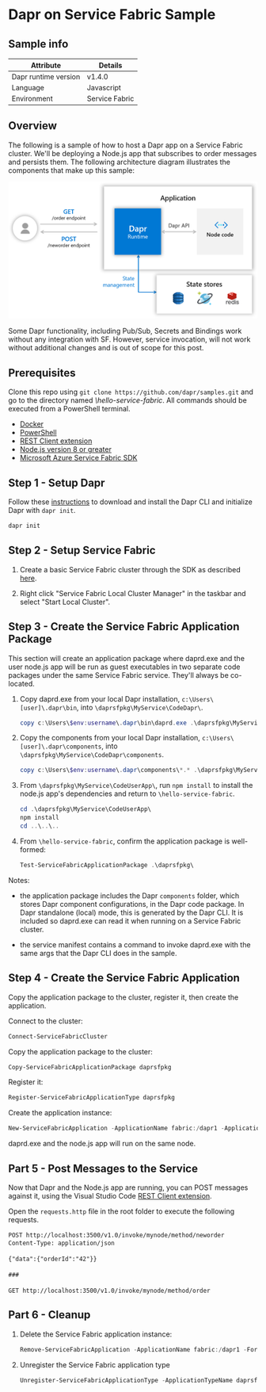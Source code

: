 # Dapr on Service Fabric Sample

## Sample info

| Attribute | Details |
|--------|--------|
| Dapr runtime version | v1.4.0 |
| Language | Javascript |
| Environment | Service Fabric |

## Overview

The following is a sample of how to host a Dapr app on a Service Fabric cluster. We'll be deploying a Node.js app that subscribes to order messages and persists them. The following architecture diagram illustrates the components that make up this sample:

![Architecture Diagram](./img/Architecture_Diagram.png)

Some Dapr functionality, including Pub/Sub, Secrets and Bindings work without any integration with SF. However, service invocation, will not work without additional changes and is out of scope for this post.

## Prerequisites

Clone this repo using `git clone https://github.com/dapr/samples.git` and go to the directory named *\hello-service-fabric*. All commands should be executed from a PowerShell terminal.

- [Docker](https://docs.docker.com/)
- [PowerShell](https://github.com/powershell/powershell)
- [REST Client extension](https://marketplace.visualstudio.com/items?itemName=humao.rest-client)
- [Node.js version 8 or greater](https://nodejs.org/en/)
- [Microsoft Azure Service Fabric SDK](https://www.microsoft.com/web/handlers/webpi.ashx?command=getinstallerredirect&appid=MicrosoftAzure-ServiceFabric-CoreSDK)

## Step 1 - Setup Dapr

Follow these [instructions](https://docs.dapr.io/getting-started/install-dapr/#install-dapr-in-self-hosted-mode) to download and install the Dapr CLI and initialize Dapr with `dapr init`.

```PowerShell
dapr init
```

## Step 2 - Setup Service Fabric

1. Create a basic Service Fabric cluster through the SDK as described [here](https://docs.microsoft.com/azure/service-fabric/service-fabric-get-started).

1. Right click "Service Fabric Local Cluster Manager" in the taskbar and select "Start Local Cluster".

## Step 3 - Create the Service Fabric Application Package

This section will create an application package where daprd.exe and the user node.js app will be run as guest executables in two separate code packages under the same Service Fabric service. They'll always be co-located.

1. Copy daprd.exe from your local Dapr installation, `c:\Users\[user]\.dapr\bin`, into `\daprsfpkg\MyService\CodeDapr\`.

   ```PowerShell
   copy c:\Users\$env:username\.dapr\bin\daprd.exe .\daprsfpkg\MyService\CodeDapr\
   ```

1. Copy the components from your local Dapr installation, `c:\Users\[user]\.dapr\components`, into `\daprsfpkg\MyService\CodeDapr\components`.

   ```PowerShell
   copy c:\Users\$env:username\.dapr\components\*.* .\daprsfpkg\MyService\CodeDapr\components\
   ```

1. From `\daprsfpkg\MyService\CodeUserApp\`, run `npm install` to install the node.js app's dependencies and return to `\hello-service-fabric`.

   ```PowerShell
   cd .\daprsfpkg\MyService\CodeUserApp\
   npm install
   cd ..\..\..
   ```

1. From `\hello-service-fabric`, confirm the application package is well-formed:

   ```PowerShell
   Test-ServiceFabricApplicationPackage .\daprsfpkg\
   ```

Notes:

- the application package includes the Dapr `components` folder, which stores Dapr component configurations, in the Dapr code package.  In Dapr standalone (local) mode, this is generated by the Dapr CLI. It is included so daprd.exe can read it when running on a Service Fabric cluster.

- the service manifest contains a command to invoke daprd.exe with the same args that the Dapr CLI does in the sample.

## Step 4 - Create the Service Fabric Application

Copy the application package to the cluster, register it, then create the application.

Connect to the cluster:

```PowerShell
Connect-ServiceFabricCluster
```

Copy the application package to the cluster:

```PowerShell
Copy-ServiceFabricApplicationPackage daprsfpkg
```

Register it:

```PowerShell
Register-ServiceFabricApplicationType daprsfpkg
```

Create the application instance:

```PowerShell
New-ServiceFabricApplication -ApplicationName fabric:/dapr1 -ApplicationTypeName daprsf -ApplicationTypeVersion 1.0
```

daprd.exe and the node.js app will run on the same node.

## Part 5 - Post Messages to the Service

Now that Dapr and the Node.js app are running, you can POST messages against it, using the Visual Studio Code [REST Client extension](https://marketplace.visualstudio.com/items?itemName=humao.rest-client).

Open the `requests.http` file in the root folder to execute the following requests.

```text
POST http://localhost:3500/v1.0/invoke/mynode/method/neworder
Content-Type: application/json

{"data":{"orderId":"42"}}

###

GET http://localhost:3500/v1.0/invoke/mynode/method/order
```

## Part 6 - Cleanup

1. Delete the Service Fabric application instance:

   ```PowerShell
   Remove-ServiceFabricApplication -ApplicationName fabric:/dapr1 -Force
   ```

1. Unregister the Service Fabric application type

   ```PowerShell
   Unregister-ServiceFabricApplicationType -ApplicationTypeName daprsf -ApplicationTypeVersion 1.0 -Force
   ```
